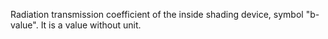 ﻿Radiation transmission coefficient of the inside shading device, symbol "b-value". It is a value without unit.
